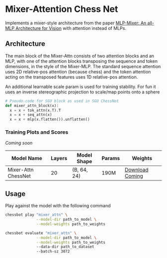# Mixer-Attention Chess Net
Implements a mixer-style architecture from the paper [MLP-Mixer: An all-MLP Architecture for Vision](https://arxiv.org/abs/2105.01601) with attention instead of MLPs. 

## Architecture
The main block of the Mixer-Attn consists of two attention blocks and an MLP, with one of the attention blocks transposing the sequence and token dimensions, in the style of the Mixer-MLP. The standard sequence attention uses 2D relative-pos attention (because chess) and the token attention acting on the transposed features uses 1D relative-pos attention.

An additional learnable scale param is used for training stability. For fun it uses an inverse stereographic projection to scale/map points onto a sphere

```python
# Pseudo-code for SGU block as used in SGU ChessNet
def mixer_attn_block(x):
  x = x + tok_attn(x.T).T
  x = x + seq_attn(x)
  x = x + mlp(x.flatten()).unflatten()
```


### Training Plots and Scores
*Coming soon*
<!-- ![Training Plot](path_to_training_plot.png) -->

<div align="center">

| Model Name   | Layers | Model Shape  | Params      | Weights       |
|--------------|--------|--------------|-------------|---------------|
| Mixer-Attn ChessNet | 20     | (B, 64, 24)  | 190M        | [Download Coming](path_to_model) |

</div>

## Usage
Play against the model with the following command

```bash
chessbot play "mixer_attn" \
              --model-dir path_to_model \
              --model-weights path_to_weights

chessbot evaluate "mixer_attn" \
              --model-dir path_to_model \
              --model-weights path_to_weights
              --data-dir path_to_dataset
              --batch-sz 3072